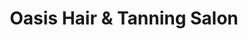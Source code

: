 ---
title: "Oasis Hair & Tanning Salon"
url: /rockville/oasis-hair-and-tanning-salon/
shop: hairdresser
---